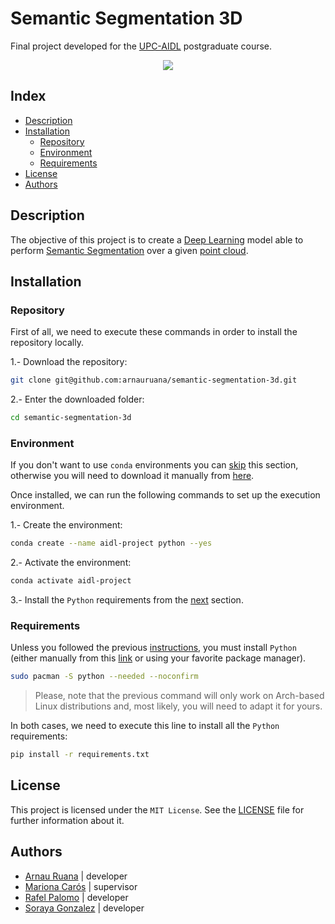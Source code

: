 # Semantic Segmentation 3D

Final project developed for the [UPC-AIDL](https://www.talent.upc.edu/ing/estudis/formacio/curs/310401/posgrado-artificial-intelligence-deep-learning/) postgraduate course.

<p align="center">
  <img *img* src="https://external-content.duckduckgo.com/iu/?u=https%3A%2F%2Fpythonawesome.com%2Fcontent%2Fimages%2F2019%2F08%2FLiDAR-Bonnetal.jpg&f=1&nofb=1&ipt=ca2ab3059b21edf04bfd01bfa4b86b9373682fa7b63e4d9e7f5e59c970273874&ipo=images"/>
</p>

## Index

* [Description](#description)
* [Installation](#installation)
  * [Repository](#repository)
  * [Environment](#environment)
  * [Requirements](#requirements)
* [License](#license)
* [Authors](#authors)

## Description

The objective of this project is to create a [Deep Learning](https://en.wikipedia.org/wiki/Deep_learning) model able to perform [Semantic Segmentation](https://paperswithcode.com/task/semantic-segmentation) over a given [point cloud](https://en.wikipedia.org/wiki/Point_cloud).

## Installation

### Repository

First of all, we need to execute these commands in order to install the repository locally.

1.- Download the repository:

```bash
git clone git@github.com:arnauruana/semantic-segmentation-3d.git
```

2.- Enter the downloaded folder:

```bash
cd semantic-segmentation-3d
```

### Environment

If you don't want to use `conda` environments you can [skip](#requirements) this section, otherwise you will need to download it manually from [here](https://docs.conda.io/en/latest/miniconda.html).

Once installed, we can run the following commands to set up the execution environment.

1.- Create the environment:

```bash
conda create --name aidl-project python --yes
```

2.- Activate the environment:

```bash
conda activate aidl-project
```

3.- Install the `Python` requirements from the [next](#requirements) section.

### Requirements

Unless you followed the previous [instructions](#environment), you must install `Python` (either manually from this [link](https://www.python.org/downloads/) or using your favorite package manager).

```bash
sudo pacman -S python --needed --noconfirm
```

> Please, note that the previous command will only work on Arch-based Linux distributions and, most likely, you will need to adapt it for yours.

In both cases, we need to execute this line to install all the `Python` requirements:

```bash
pip install -r requirements.txt
```

## License

This project is licensed under the `MIT License`. See the [LICENSE](./LICENSE.md) file for further information about it.

## Authors

* [Arnau Ruana](https://github.com/arnauruana) | developer
* [Mariona Carós](https://github.com/marionacaros) | supervisor
* [Rafel Palomo](https://github.com/RafelPalomo) | developer
* [Soraya Gonzalez](https://github.com/SorayaGonzalezSanchez) | developer
